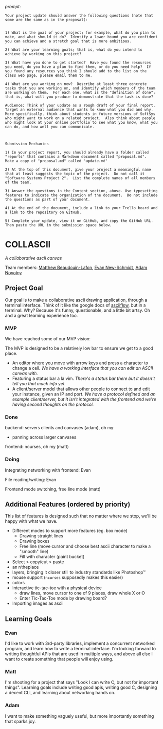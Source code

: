 _prompt:_
```
Your project update should answer the following questions (note that some are the same as in the proposal):


1) What is the goal of your project; for example, what do you plan to make, and what should it do?  Identify a lower bound you are confident you can achieve and a stretch goal that is more ambitious.

2) What are your learning goals; that is, what do you intend to achieve by working on this project?

3) What have you done to get started?  Have you found the resources you need, do you have a plan to find them, or do you need help?  If you found any resources you think I should add to the list on the class web page, please email them to me.

4) What are you working on now?  Describe at least three concrete tasks that you are working on, and identify which members of the team are working on them.  For each one, what is the "definition of done"; that is, what will you produce to demonstrate that the task is done?

Audience: Think of your update as a rough draft of your final report.  Target an external audience that wants to know what you did and why.  More specifically, think about students in future versions of SoftSys who might want to work on a related project.  Also think about people who might look at your online portfolio to see what you know, what you can do, and how well you can communicate.

 

Submission Mechanics

1) In your project report, you should already have a folder called "reports" that contains a Markdown document called "proposal.md".  Make a copy of "proposal.md" called "update.md"

2) At the top of this document, give your project a meaningful name that at least suggests the topic of the project.  Do not call it "Software Systems Project 2".  List the complete names of all members of the team. 

3) Answer the questions in the Content section, above. Use typesetting features to indicate the organization of the document.  Do not include the questions as part of your document.

4) At the end of the document, include a link to your Trello board and a link to the repository on GitHub.

5) Complete your update, view it on GitHub, and copy the GitHub URL.  Then paste the URL in the submission space below.
```

# COLLASCII

_A collaborative ascii canvas_

Team members:
[Matthew Beaudouin-Lafon](https://github.com/MatthewBeaudouinLafon),
[Evan New-Schmidt](https://github.com/newsch),
[Adam Novotny](https://github.com/labseven)

## Project Goal

Our goal is to make a collaborative ascii drawing application, through a terminal interface. Think of it like the google docs of [asciiflow](http://asciiflow.com/), but in a terminal.
Why? Because it's funny, questionable, and a little bit artsy. Oh and a great learning experience too.

### MVP

We have reached some of our MVP vision:

The MVP is designed to be a relatively low bar to ensure we get to a good place. 
- An editor where you move with arrow keys and press a character to change a cell.
  _We have a working interface that you can edit an ASCII canvas with._
- Featuring a status bar a la vim.
  _There's a status bar there but it doesn't tell you that much info yet._
- A client/server model that allows other people to connect to and edit your instance, given an IP and port.
  _We have a protocol defined and an example client/server, but it isn't integrated with the frontend and we're having second thoughts on the protocol._


### Done

backend: servers clients and canvases (adam), oh my

- panning across larger canvases

frontend: ncurses, oh my (matt)




### Doing

Integrating networking with frontend: Evan

File reading/writing: Evan

Frontend mode switching, free line mode (matt)


## Additional Features (ordered by priority)
This list of features is designed such that no matter where we stop, we'll be happy with what we have.
- Different modes to support more features (eg. box mode)
  - Drawing straight lines
  - Drawing boxes
  - Free line (move cursor and choose best ascii character to make a "smooth" line)
  - Fill with character (paint bucket)
- Select > copy/cut > paste
- an r/theplace
- layers, bringing it closer still to industry standards like Photoshop™
- mouse support (`ncurses` supposedly makes this easier)
- colors
- Interactive tic-tac-toe with a physical device
  - draw lines, move cursor to one of 9 places, draw whole X or O
  - Enter Tic-Tac-Toe mode by drawing board?
- Importing images as ascii

## Learning Goals

### Evan

I'd like to work with 3rd-party libraries, implement a concurrent networked program, and learn how to write a terminal interface. I'm looking forward to writing thoughtful APIs that are used in multiple ways, and above all else I want to create something that people will enjoy using.

### Matt

I'm shooting for a project that says "Look I can write C, but not for important things". Learning goals include writing good apis, writing good C, designing a decent CLI, and learning about networking hands on.

### Adam

I want to make something vaguely useful, but more importantly something that sparks joy.